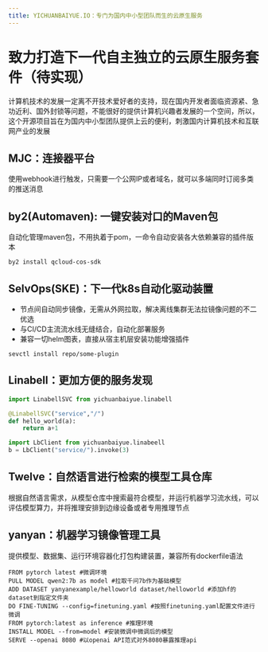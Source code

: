 ```yaml
---
title: YICHUANBAIYUE.IO：专门为国内中小型团队而生的云原生服务
---
```

# 致力打造下一代自主独立的云原生服务套件（待实现）
计算机技术的发展一定离不开技术爱好者的支持，现在国内开发者面临资源紧、急功近利、国外封锁等问题，不能很好的提供计算机兴趣者发展的一个空间，所以，这个开源项目旨在为国内中小型团队提供上云的便利，刺激国内计算机技术和互联网产业的发展
## MJC：连接器平台
使用webhook进行触发，只需要一个公网IP或者域名，就可以多端同时订阅多类的推送消息
## by2(Automaven): 一键安装对口的Maven包
自动化管理maven包，不用执着于pom，一命令自动安装各大依赖兼容的插件版本
```shell
by2 install qcloud-cos-sdk
```
## SelvOps(SKE)：下一代k8s自动化驱动装置
- 节点间自动同步镜像，无需从外网拉取，解决离线集群无法拉镜像问题的不二优选
- 与CI/CD主流流水线无缝结合，自动化部署服务
- 兼容一切helm图表，直接从宿主机层安装功能增强插件
```shell
sevctl install repo/some-plugin
```
## Linabell：更加方便的服务发现
```python
import LinabellSVC from yichuanbaiyue.linabell

@LinabellSVC("service","/")
def hello_world(a):
    return a+1
```
```python
import LbClient from yichuanbaiyue.linabeell
b = LbClient("service/").invoke(3)
```
## Twelve：自然语言进行检索的模型工具仓库
根据自然语言需求，从模型仓库中搜索最符合模型，并运行机器学习流水线，可以评估模型算力，并将推理安排到边缘设备或者专用推理节点
## yanyan：机器学习镜像管理工具
提供模型、数据集、运行环境容器化打包构建装置，兼容所有dockerfile语法
```Yanyanfile
FROM pytorch latest #微调环境
PULL MODEL qwen2:7b as model #拉取千问7b作为基础模型
ADD DATASET yanyanexample/helloworld dataset/helloworld #添加hf的dataset到指定文件夹
DO FINE-TUNING --config=finetuning.yaml #按照finetuning.yaml配置文件进行微调
FROM pytorch:latest as inference #推理环境
INSTALL MODEL --from=model #安装微调中微调后的模型
SERVE --openai 8080 #以openai API范式对外8080暴露推理api
```
